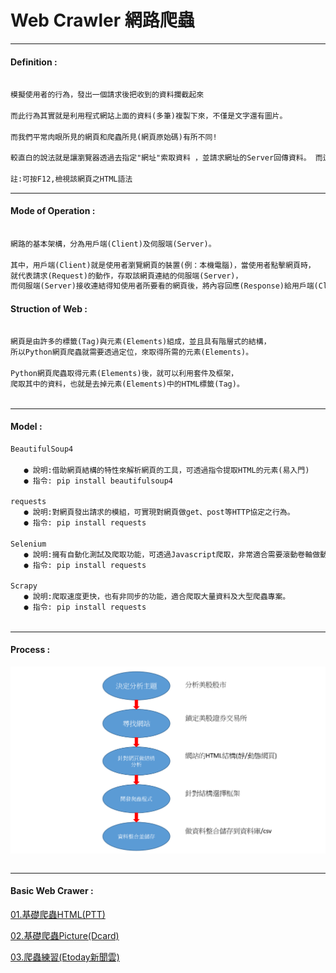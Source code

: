 # Web Crawler 網路爬蟲

***
#### Definition :
```markdown

模擬使用者的行為，發出一個請求後把收到的資料攔截起來

而此行為其實就是利用程式網站上面的資料(多筆)複製下來，不僅是文字還有圖片。

而我們平常肉眼所見的網頁和爬蟲所見(網頁原始碼)有所不同!

較直白的說法就是讓瀏覽器透過去指定"網址"索取資料 ，並請求網址的Server回傳資料。 而這便是Python爬蟲的精隨!

註:可按F12,檢視該網頁之HTML語法

```
***

#### Mode of Operation :
```markdown

網路的基本架構，分為用戶端(Client)及伺服端(Server)。

其中，用戶端(Client)就是使用者瀏覽網頁的裝置(例：本機電腦)，當使用者點擊網頁時，
就代表請求(Request)的動作，存取該網頁連結的伺服端(Server)，
而伺服端(Server)接收連結得知使用者所要看的網頁後，將內容回應(Response)給用戶端(Client)。

```

#### Struction of Web  :
```markdown

網頁是由許多的標籤(Tag)與元素(Elements)組成，並且具有階層式的結構，
所以Python網頁爬蟲就需要透過定位，來取得所需的元素(Elements)。

Python網頁爬蟲取得元素(Elements)後，就可以利用套件及框架，
爬取其中的資料，也就是去掉元素(Elements)中的HTML標籤(Tag)。
   
```   
***   
#### Model :

```markdown
BeautifulSoup4
   
   ● 說明:借助網頁結構的特性來解析網頁的工具，可透過指令提取HTML的元素(易入門)
   ● 指令: pip install beautifulsoup4    
   
requests
   ● 說明:對網頁發出請求的模組，可實現對網頁做get、post等HTTP協定之行為。    
   ● 指令: pip install requests
   
Selenium
   ● 說明:擁有自動化測試及爬取功能，可透過Javascript爬取，非常適合需要滾動卷軸做動態載入的網站(EX:電子商務或社群)。    
   ● 指令: pip install requests   

Scrapy
   ● 說明:爬取速度更快，也有非同步的功能，適合爬取大量資料及大型爬蟲專案。
   ● 指令: pip install requests   
   
```
***
#### Process :
![image](https://github.com/Wiwi-Creator/Web-Crawler/blob/main/%E6%B5%81%E7%A8%8B.PNG)
```markdown

```
***
#### Basic Web Crawer : 
   
 [01.基礎爬蟲HTML(PTT)](https://github.com/Wiwi-Creator/Web-Crawler/blob/main/GetMulityPages.ipynb) 
 
 [02.基礎爬蟲Picture(Dcard)](https://github.com/Wiwi-Creator/Web-Crawler/blob/main/GetPic.ipynb)

 [03.爬蟲練習(Etoday新聞雲)](https://github.com/Wiwi-Creator/Web-Crawler/blob/main/HTMLpractice.ipynb)
 


